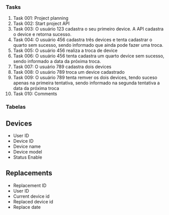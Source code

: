 
### Tasks
1. Task 001: Project planning
2. Task 002: Start project API
3. Task 003: O usuário 123 cadastra o seu primeiro device. A API cadastra o device e retorna sucesso.
4. Task 004: O usuário 456 cadastra três devices e tenta cadastrar o quarto sem sucesso, sendo informado que ainda pode fazer uma troca. 
5. Task 005: O usuário 456 realiza a troca de device
6. Task 006: O usuário 456 tenta cadastra um quarto device sem sucesso, sendo informado a data da próxima troca.
7. Task 007: O usuário 789 cadastra dois devices
8. Task 008: O usuário 789 troca um device cadastrado
9. Task 009: O usuário 789 tenta remver os dois devices, tendo suceso apenas na primeira tentativa, sendo informado na segunda tentativa a data da próxima troca
10. Task 010: Comments

### Tabelas

## Devices
- User ID
- Device ID
- Device name
- Device model
- Status Enable
## Replacements
- Replacement ID
- User ID
- Current device id
- Replaced device id
- Replace date